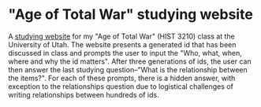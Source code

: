 # "Age of Total War" studying website

A [studying website](https://dylngg.github.io/age-of-total-war-prep/index.html) for my "Age of Total War" (HIST 3210) class at the University of Utah. The website presents a generated id that has been discussed in class and prompts the user to input the "Who, what, when, where and why the id matters". After three generations of ids, the user can then answer the last studying question–"What is the relationship between the items?". For each of these prompts, there is a hidden answer, with exception to the relationships question due to logistical challenges of writing relationships between hundreds of ids.

